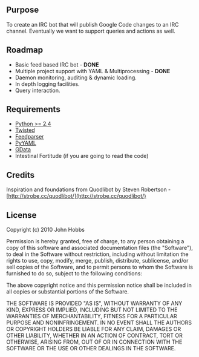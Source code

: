 ## Purpose

To create an IRC bot that will publish Google Code changes to an IRC channel. Eventually we want to support queries and actions as well.

## Roadmap

  * Basic feed based IRC bot - **DONE**
  * Multiple project support with YAML & Multiprocessing - **DONE**
  * Daemon monitoring, auditing & dynamic loading.
  * In depth logging facilities.
  * Query interaction.

## Requirements

  * [Python >= 2.4](http://python.org/)
  * [Twisted](http://twistedmatrix.com/trac/)
  * [Feedparser](http://www.feedparser.org/)
  * [PyYAML](http://pyyaml.org/)
  * [GData](http://code.google.com/p/gdata-python-client/)
  * Intestinal Fortitude (if you are going to read the code)

## Credits

Inspiration and foundations from Quodlibot by Steven Robertson - [http://strobe.cc/quodlibot/](http://strobe.cc/quodlibot/)

## License

Copyright (c) 2010 John Hobbs

Permission is hereby granted, free of charge, to any person obtaining a copy
of this software and associated documentation files (the "Software"), to deal
in the Software without restriction, including without limitation the rights
to use, copy, modify, merge, publish, distribute, sublicense, and/or sell
copies of the Software, and to permit persons to whom the Software is
furnished to do so, subject to the following conditions:

The above copyright notice and this permission notice shall be included in
all copies or substantial portions of the Software.

THE SOFTWARE IS PROVIDED "AS IS", WITHOUT WARRANTY OF ANY KIND, EXPRESS OR
IMPLIED, INCLUDING BUT NOT LIMITED TO THE WARRANTIES OF MERCHANTABILITY,
FITNESS FOR A PARTICULAR PURPOSE AND NONINFRINGEMENT. IN NO EVENT SHALL THE
AUTHORS OR COPYRIGHT HOLDERS BE LIABLE FOR ANY CLAIM, DAMAGES OR OTHER
LIABILITY, WHETHER IN AN ACTION OF CONTRACT, TORT OR OTHERWISE, ARISING FROM,
OUT OF OR IN CONNECTION WITH THE SOFTWARE OR THE USE OR OTHER DEALINGS IN
THE SOFTWARE.